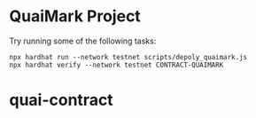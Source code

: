 # QuaiMark Project

Try running some of the following tasks:

```shell
npx hardhat run --network testnet scripts/depoly_quaimark.js
npx hardhat verify --network testnet CONTRACT-QUAIMARK
```
# quai-contract
